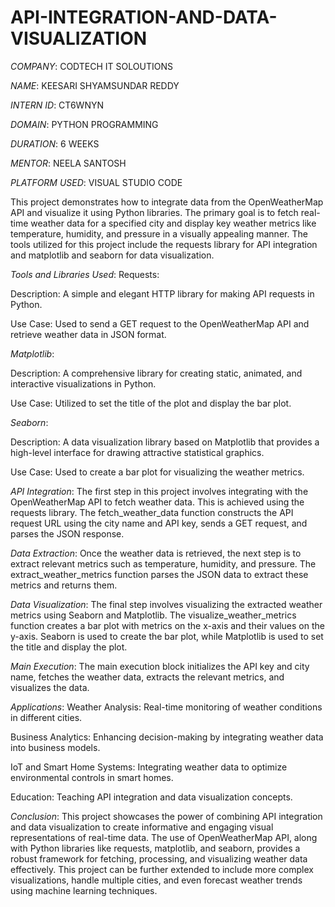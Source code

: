 # API-INTEGRATION-AND-DATA-VISUALIZATION

*COMPANY*: CODTECH IT SOLOUTIONS

*NAME*: KEESARI SHYAMSUNDAR REDDY

*INTERN ID*: CT6WNYN

*DOMAIN*: PYTHON PROGRAMMING

*DURATION*: 6 WEEKS

*MENTOR*: NEELA SANTOSH

*PLATFORM USED*: VISUAL STUDIO CODE

This project demonstrates how to integrate data from the OpenWeatherMap API and visualize it using Python libraries. The primary goal is to fetch real-time weather data for a specified city and display key weather metrics like temperature, humidity, and pressure in a visually appealing manner. The tools utilized for this project include the requests library for API integration and matplotlib and seaborn for data visualization.

*Tools and Libraries Used*:
Requests:

Description: A simple and elegant HTTP library for making API requests in Python.

Use Case: Used to send a GET request to the OpenWeatherMap API and retrieve weather data in JSON format.

*Matplotlib*:

Description: A comprehensive library for creating static, animated, and interactive visualizations in Python.

Use Case: Utilized to set the title of the plot and display the bar plot.

*Seaborn*:

Description: A data visualization library based on Matplotlib that provides a high-level interface for drawing attractive statistical graphics.

Use Case: Used to create a bar plot for visualizing the weather metrics.

*API Integration*:
The first step in this project involves integrating with the OpenWeatherMap API to fetch weather data. This is achieved using the requests library. The fetch_weather_data function constructs the API request URL using the city name and API key, sends a GET request, and parses the JSON response.

*Data Extraction*:
Once the weather data is retrieved, the next step is to extract relevant metrics such as temperature, humidity, and pressure. The extract_weather_metrics function parses the JSON data to extract these metrics and returns them.

*Data Visualization*:
The final step involves visualizing the extracted weather metrics using Seaborn and Matplotlib. The visualize_weather_metrics function creates a bar plot with metrics on the x-axis and their values on the y-axis. Seaborn is used to create the bar plot, while Matplotlib is used to set the title and display the plot.

*Main Execution*:
The main execution block initializes the API key and city name, fetches the weather data, extracts the relevant metrics, and visualizes the data.

*Applications*:
Weather Analysis: Real-time monitoring of weather conditions in different cities.

Business Analytics: Enhancing decision-making by integrating weather data into business models.

IoT and Smart Home Systems: Integrating weather data to optimize environmental controls in smart homes.

Education: Teaching API integration and data visualization concepts.

*Conclusion*:
This project showcases the power of combining API integration and data visualization to create informative and engaging visual representations of real-time data. The use of OpenWeatherMap API, along with Python libraries like requests, matplotlib, and seaborn, provides a robust framework for fetching, processing, and visualizing weather data effectively. This project can be further extended to include more complex visualizations, handle multiple cities, and even forecast weather trends using machine learning techniques.

